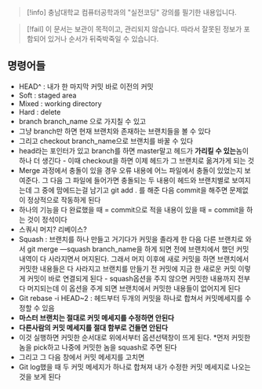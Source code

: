 > [!info] 충남대학교 컴퓨터공학과의 "실전코딩" 강의를 필기한 내용입니다.

> [!fail] 이 문서는 보관이 목적이고, 관리되지 않습니다. 따라서 잘못된 정보가 포함되어 있거나 순서가 뒤죽박죽일 수 있습니다.

## 명령어들

- HEAD^ : 내가 한 마지막 커밋 바로 이전의 커밋
- Soft : staged area
- Mixed : working directory
- Hard : delete
- branch branch_name 으로 가지칠 수 있고
- 그냥 branch만 하면 현재 브랜치와 존재하는 브랜치들을 볼 수 있다
- 그리고 checkout branch_name으로 브랜치를 바꿀 수 있다
- head라는 포인터가 있고 branch를 하면 master말고 헤드가 **가리킬 수 있는**놈이 하나 더 생긴다 - 이때 checkout을 하면 이제 헤드가 그 브랜치로 옮겨가게 되는 것
- Merge 과정에서 충돌이 있을 경우 오류 내용에 어느 파일에서 충돌이 있었는지 보여준다. 그 다음 그 파일에 들어가면 충돌되는 두 내용이 헤드와 브랜치별로 보여지는데 그 중에 맘에드는걸 남기고 git add . 를 해준 다음 commit을 해주면 문제없이 정상적으로 작동하게 된다
- 하나의 기능을 다 완료했을 때 = commit으로 적을 내용이 있을 때 = commit을 하는 것이 정석이다
- 스쿼시 머지? 리베이스?
- Squash : 브랜치를 하나 만들고 거기다가 커밋을 졸라게 한 다음 다른 브랜치로 와서 git merge —squash branch_name을 하게 되면 전에 브랜치에서 했던 커밋 내역이 다 사라지면서 머지된다. 그래서 머지 이후에 새로 커밋을 하면 브랜치에서 커밋한 내용들은 다 사라지고 브랜치를 만들기 전 커밋에 지금 한 새로운 커밋 이렇게 커밋이 바로 연결되게 된다 - squash옵션을 주지 않으면 커밋한 내용까지 전부 다 머지되는데 이 옵션을 주게 되면 브랜치에서 커밋한 내용들이 없어지게 된다
- Git rebase -i HEAD~2 : 헤드부터 두개의 커밋을 하나로 합쳐서 커밋메세지를 수정할 수 있음
- **마스터 브랜치는 절대로 커밋 메세지를 수정하면 안된다**
- **다른사람의 커밋 메세지를 절대 함부로 건들면 안된다**
- 이것 실행하면 커밋한 순서대로 위에서부터 옵션선택창이 뜨게 된다. *먼저 커밋한 놈을 pick하고 나중에 커밋한 놈을 squash로 주면 된다
- 그리고 그 다음 창에서 커밋 메세지를 고치면
- Git log했을 때 두 커밋 메세지가 하나로 합쳐져 내가 수정한 커밋 메세지로 나오는 것을 보게 된다